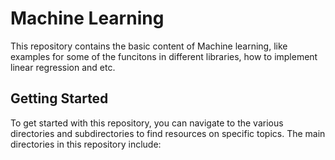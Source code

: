 # Machine Learning

This repository contains the basic content of Machine learning, like examples for some of the funcitons in different libraries, how to implement linear regression and etc.

## Getting Started

To get started with this repository, you can navigate to the various directories and subdirectories to find resources on specific topics. The main directories in this repository include: